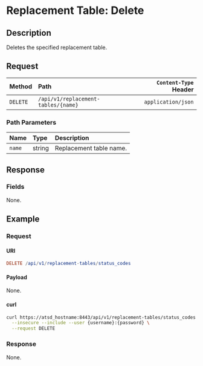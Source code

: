 # Replacement Table: Delete

## Description

Deletes the specified replacement table.

## Request

| Method | Path | `Content-Type` Header|
|:---|:---|---:|
| `DELETE` | `/api/v1/replacement-tables/{name}` | `application/json` |

### Path Parameters

|**Name**|**Type**|**Description**|
|:---|:---|:---|
| `name` |string|Replacement table name.|

## Response

### Fields

None.

## Example

### Request

#### URI

```elm
DELETE /api/v1/replacement-tables/status_codes
```

#### Payload

None.

#### curl

```bash
curl https://atsd_hostname:8443/api/v1/replacement-tables/status_codes \
  --insecure --include --user {username}:{password} \
  --request DELETE
```

### Response

None.